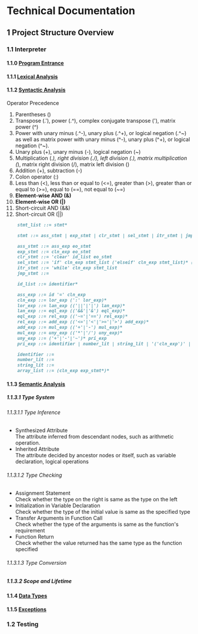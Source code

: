 # Technical Documentation

## 1 Project Structure Overview
### 1.1 Interpreter
#### 1.1.0 [Program Entrance](MiniMATLAB.py)
#### 1.1.1 [Lexical Analysis](main/I_lexical)
#### 1.1.2 [Syntactic Analysis](main/II_syntactic)
Operator Precedence
01. Parentheses ()
02. Transpose (.'), power (.^), complex conjugate transpose ('), matrix power (^)
03. Power with unary minus (.^-), unary plus (.^+), or logical negation (.^~) as well as matrix power with unary minus (^-), unary plus (^+), or logical negation (^~).
04. Unary plus (+), unary minus (-), logical negation (~)
05. Multiplication (.*), right division (./), left division (.\), matrix multiplication (*), matrix right division (/), matrix left division (\)
06. Addition (+), subtraction (-)
07. Colon operator (:)
08. Less than (<), less than or equal to (<=), greater than (>), greater than or equal to (>=), equal to (==), not equal to (~=)
09. **Element-wise AND (&)**
10. **Element-wise OR (|)**
11. Short-circuit AND (&&)
12. Short-circuit OR (||)

```markdown
    stmt_list ::= stmt*

    stmt ::= ass_stmt | exp_stmt | clr_stmt | sel_stmt | itr_stmt | jmp_stmt | eo_stmt

    ass_stmt ::= ass_exp eo_stmt
    exp_stmt ::= cln_exp eo_stmt
    clr_stmt ::= 'clear' id_list eo_stmt
    sel_stmt ::= 'if' cln_exp stmt_list ('elseif' cln_exp stmt_list)* ('else' stmt_list)? 'end' eo_stmt
    itr_stmt ::= 'while' cln_exp stmt_list
    jmp_stmt ::=

    id_list ::= identifier*

    ass_exp ::= id '=' cln_exp
    cln_exp ::= lor_exp (':' lor_exp)*
    lor_exp ::= lan_exp (('||'|'|') lan_exp)*
    lan_exp ::= eql_exp (('&&'|'&') eql_exp)*
    eql_exp ::= rel_exp (('~='|'==') rel_exp)*
    rel_exp ::= add_exp (('<='|'<'|'>='|'>') add_exp)*
    add_exp ::= mul_exp (('+'|'-') mul_exp)*
    mul_exp ::= uny_exp (('*'|'/') uny_exp)*
    uny_exp ::= ('+'|'-'|'~')* pri_exp
    pri_exp ::= identifier | number_lit | string_lit | '('cln_exp')' | '[' array_list ']'

    identifier ::=
    number_lit ::=
    string_lit ::=
    array_list ::= (cln_exp exp_stmt*)*
```

#### 1.1.3 [Semantic Analysis](main/III_semantic)
##### 1.1.3.1 Type System
###### 1.1.3.1.1 Type Inference
- Synthesized Attribute  
The attribute inferred from descendant nodes, 
such as arithmetic operation.
- Inherited Attribute  
The attribute decided by ancestor nodes or itself, 
such as variable declaration, logical operations
###### 1.1.3.1.2 Type Checking
- Assignment Statement  
Check whether the type on the right is same as the type on the left
- Initialization in Variable Declaration  
Check whether the type of the initial value is same as the specified type
- Transfer Arguments in Function Call  
Check whether the type of the arguments is same as the function's requirement
- Function Return  
Check whether the value returned has the same type as the function specified
###### 1.1.3.1.3 Type Conversion
##### 1.1.3.2 Scope and Lifetime
#### 1.1.4 [Data Types](main/data_types)
#### 1.1.5 [Exceptions](main/exceptions)
### 1.2 Testing
